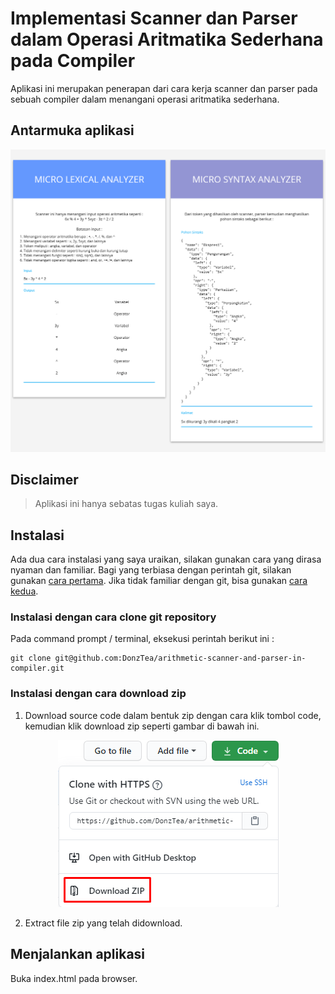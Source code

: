 # Implementasi Scanner dan Parser dalam Operasi Aritmatika Sederhana pada Compiler

Aplikasi ini merupakan penerapan dari cara kerja scanner dan parser pada sebuah compiler dalam menangani operasi aritmatika sederhana.

## Antarmuka aplikasi

![thumbnail](screenshots/thumbnail.png)

## Disclaimer

> Aplikasi ini hanya sebatas tugas kuliah saya.

## Instalasi

Ada dua cara instalasi yang saya uraikan, silakan gunakan cara yang dirasa nyaman dan familiar. Bagi yang terbiasa dengan perintah git, silakan gunakan [cara pertama](#instalasi-dengan-cara-clone-git-repository). Jika tidak familiar dengan git, bisa gunakan [cara kedua](#instalasi-dengan-cara-download-zip).

### Instalasi dengan cara clone git repository

Pada command prompt / terminal, eksekusi perintah berikut ini :

```
git clone git@github.com:DonzTea/arithmetic-scanner-and-parser-in-compiler.git
```

### Instalasi dengan cara download zip

1. Download source code dalam bentuk zip dengan cara klik tombol code, kemudian klik download zip seperti gambar di bawah ini.

<p align="center">
  <img src="screenshots/download-zip.png" alt="tutorial download zip">
</p>

2. Extract file zip yang telah didownload.

## Menjalankan aplikasi

Buka index.html pada browser.
